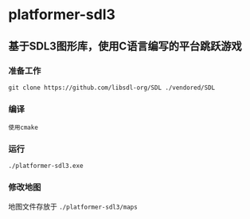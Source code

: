 # platformer-sdl3

## 基于SDL3图形库，使用C语言编写的平台跳跃游戏

### 准备工作
    git clone https://github.com/libsdl-org/SDL ./vendored/SDL

### 编译
    使用cmake 

### 运行
    ./platformer-sdl3.exe

### 修改地图
地图文件存放于 `./platformer-sdl3/maps`
